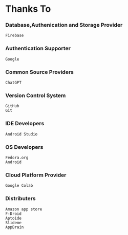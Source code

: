 # Thanks To

### Database,Authenication and Storage Provider
    Firebase


### Authentication Supporter
    Google 

### Common Source Providers 
    ChatGPT 

### Version Control System
    GitHub 
    Git 

### IDE Developers
    Android Studio

### OS Developers 
    Fedora.org 
    Android

### Cloud Platform Provider
    Google Colab

### Distributers
    Amazon app store
    F-Droid
    Aptoide
    Slideme
    AppBrain
